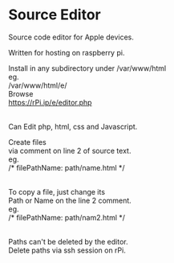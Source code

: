 # Source Editor
Source code editor for Apple devices.

Written for hosting on raspberry pi.

Install in any subdirectory under
/var/www/html<br>
eg.<br>
/var/www/html/e/<br>
Browse <br>
https://rPi.ip/e/editor.php<br><br>

Can Edit php, html, css and Javascript.<br>

Create files <br>
via comment on line 2 of source text.<br>
eg. <br>
/* filePathName: path/name.html */<br><br>

To copy a file, just change its<br>
Path or Name on the line 2 comment.<br>
eg.<br>
/* filePathName: path/nam2.html */<br><br>

Paths can't be deleted by the editor.<br>
Delete paths via ssh session on rPi.<br><br> 
